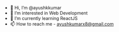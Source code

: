 - 👋 Hi, I’m @ayushkkumar
- 👀 I’m interested in Web Development
- 🌱 I’m currently learning ReactJS
- 📫 How to reach me - ayushkumarx8@gmail.com

<!---
ayushkkumar/ayushkkumar is a ✨ special ✨ repository because its `README.md` (this file) appears on your GitHub profile.
You can click the Preview link to take a look at your changes.
--->
